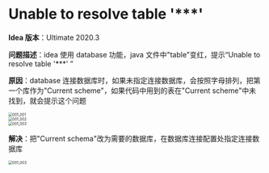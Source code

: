 # Unable to resolve table '***' 

**Idea 版本**：Ultimate 2020.3

**问题描述**：idea 使用 database 功能，java 文件中"table"变红，提示“Unable to resolve table '***' ”

**原因**：database 连接数据库时，如果未指定连接数据库，会按照字母排列，把第一个库作为"Current scheme"，如果代码中用到的表在"Current scheme"中未找到，就会提示这个问题

<img src="/Users/bichengfei/opt/own/project/myself/text/idea/image/001_001.png" alt="001_001" style="zoom: 50%;" />

<br/>

<img src="/Users/bichengfei/opt/own/project/myself/text/idea/image/001_002.png" alt="001_002" style="zoom:50%;" />

<br/>

<img src="/Users/bichengfei/opt/own/project/myself/text/idea/image/001_003.png" alt="001_003" style="zoom:50%;" />

**解决**：把"Current schema"改为需要的数据库，在数据库连接配置处指定连接数据库

<img src="/Users/bichengfei/opt/own/project/myself/text/idea/image/001_004.png" alt="001_003" style="zoom:50%;" />



